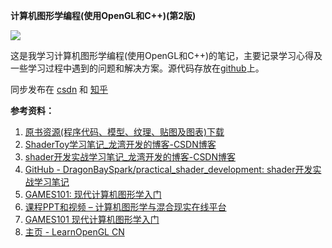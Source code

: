 **计算机图形学编程(使用OpenGL和C++)(第2版)**

![](https://easyimage.elyt.cn/i/2025/05/02/5730132577193302960-2.webp)  

这是我学习计算机图形学编程(使用OpenGL和C++)的笔记，主要记录学习心得及一些学习过程中遇到的问题和解决方案。源代码存放在[github](https://github.com/DragonBaySpark/computer_graphics_programming_in_opengl_with_cpp)上。

同步发布在 [csdn](https://blog.csdn.net/weixin_44539328/category_12962382.html) 和 [知乎](https://www.zhihu.com/column/c_1902329931322589338)


**参考资料：**
1. [原书资源(程序代码、模型、纹理、贴图及图表)下载](https://www.epubit.com/bookDetails?id=UB7d8623613d309)
2. [ShaderToy学习笔记_龙湾开发的博客-CSDN博客](https://blog.csdn.net/weixin_44539328/category_12958192.html)
3. [shader开发实战学习笔记_龙湾开发的博客-CSDN博客](https://blog.csdn.net/weixin_44539328/category_12925437.html)
4. [GitHub - DragonBaySpark/practical_shader_development: shader开发实战学习笔记](https://github.com/DragonBaySpark/practical_shader_development)
5. [GAMES101: 现代计算机图形学入门](https://sites.cs.ucsb.edu/~lingqi/teaching/games101.html)
6. [课程PPT和视频 – 计算机图形学与混合现实在线平台](http://games-cn.org/graphics-intro-ppt-video/)
7. [GAMES101 现代计算机图形学入门](https://www.bilibili.com/video/BV1X7411F744/?vd_source=72320ce119c7acb7ba8ed1708aba3666)
8. [主页 - LearnOpenGL CN](https://learnopengl-cn.github.io/)

